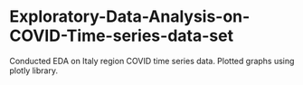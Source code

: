# Exploratory-Data-Analysis-on-COVID-Time-series-data-set
Conducted EDA on Italy region COVID time series data. Plotted graphs using plotly library.
